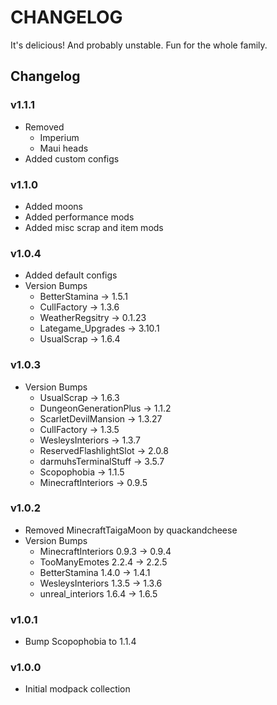 # CHANGELOG
It's delicious! And probably unstable. Fun for the whole family.

## Changelog

### v1.1.1
- Removed
  - Imperium
  - Maui heads
- Added custom configs

### v1.1.0
- Added moons
- Added performance mods
- Added misc scrap and item mods

### v1.0.4
- Added default configs
- Version Bumps
  - BetterStamina -> 1.5.1
  - CullFactory -> 1.3.6
  - WeatherRegsitry -> 0.1.23
  - Lategame_Upgrades -> 3.10.1
  - UsualScrap -> 1.6.4

### v1.0.3
- Version Bumps
  - UsualScrap -> 1.6.3
  - DungeonGenerationPlus -> 1.1.2
  - ScarletDevilMansion -> 1.3.27
  - CullFactory -> 1.3.5
  - WesleysInteriors -> 1.3.7
  - ReservedFlashlightSlot -> 2.0.8
  - darmuhsTerminalStuff -> 3.5.7
  - Scopophobia -> 1.1.5
  - MinecraftInteriors -> 0.9.5

### v1.0.2
- Removed MinecraftTaigaMoon by quackandcheese
- Version Bumps
  - MinecraftInteriors 0.9.3 -> 0.9.4
  - TooManyEmotes 2.2.4 -> 2.2.5
  - BetterStamina 1.4.0 -> 1.4.1
  - WesleysInteriors 1.3.5 -> 1.3.6
  - unreal_interiors 1.6.4 -> 1.6.5

### v1.0.1
- Bump Scopophobia to 1.1.4

### v1.0.0
- Initial modpack collection